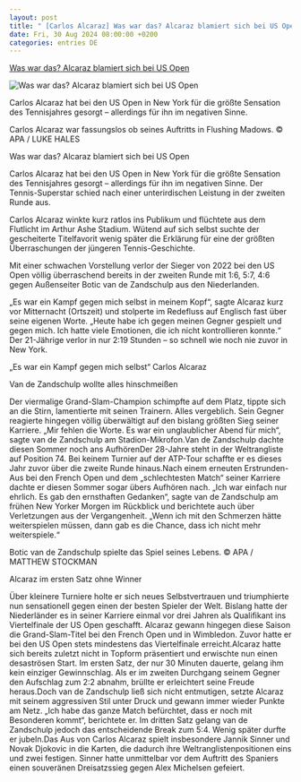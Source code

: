```yaml
---
layout: post
title: " [Carlos Alcaraz] Was war das? Alcaraz blamiert sich bei US Open"
date: Fri, 30 Aug 2024 08:00:00 +0200
categories: entries DE
---
```

[Was war das? Alcaraz blamiert sich bei US Open](https://www.sportnews.bz/artikel/tennis/was-war-das-carlos-alcaraz-blamiert-sich-bei-us-open)

![Was war das? Alcaraz blamiert sich bei US Open](https://s3-images.sportnews.bz/_images/fit/1000x563/img/2024/08/carlos-alcaraz-war-fassungslos-ob-seines-auftritts-in-flushing-madows.jpg)

Carlos Alcaraz hat bei den US Open in New York für die größte Sensation des Tennisjahres gesorgt – allerdings für ihn im negativen Sinne.

Carlos Alcaraz war fassungslos ob seines Auftritts in Flushing Madows. © APA / LUKE HALES

Was war das? Alcaraz blamiert sich bei US Open

Carlos Alcaraz hat bei den US Open in New York für die größte Sensation des Tennisjahres gesorgt – allerdings für ihn im negativen Sinne. Der Tennis-Superstar schied nach einer unterirdischen Leistung in der zweiten Runde aus.

Carlos Alcaraz winkte kurz ratlos ins Publikum und flüchtete aus dem Flutlicht im Arthur Ashe Stadium. Wütend auf sich selbst suchte der gescheiterte Titelfavorit wenig später die Erklärung für eine der größten Überraschungen der jüngeren Tennis-Geschichte.





Mit einer schwachen Vorstellung verlor der Sieger von 2022 bei den US Open völlig überraschend bereits in der zweiten Runde mit 1:6, 5:7, 4:6 gegen Außenseiter Botic van de Zandschulp aus den Niederlanden.

„Es war ein Kampf gegen mich selbst in meinem Kopf“, sagte Alcaraz kurz vor Mitternacht (Ortszeit) und stolperte im Redefluss auf Englisch fast über seine eigenen Worte. „Heute habe ich gegen meinen Gegner gespielt und gegen mich. Ich hatte viele Emotionen, die ich nicht kontrollieren konnte.“ Der 21-Jährige verlor in nur 2:19 Stunden – so schnell wie noch nie zuvor in New York.



„Es war ein Kampf gegen mich selbst“ Carlos Alcaraz

Van de Zandschulp wollte alles hinschmeißen

Der viermalige Grand-Slam-Champion schimpfte auf dem Platz, tippte sich an die Stirn, lamentierte mit seinen Trainern. Alles vergeblich. Sein Gegner reagierte hingegen völlig überwältigt auf den bislang größten Sieg seiner Karriere. „Mir fehlen die Worte. Es war ein unglaublicher Abend für mich“, sagte van de Zandschulp am Stadion-Mikrofon.Van de Zandschulp dachte diesen Sommer noch ans AufhörenDer 28-Jahre steht in der Weltrangliste auf Position 74. Bei keinem Turnier auf der ATP-Tour schaffte er es dieses Jahr zuvor über die zweite Runde hinaus.Nach einem erneuten Erstrunden-Aus bei den French Open und dem „schlechtesten Match“ seiner Karriere dachte er diesen Sommer sogar übers Aufhören nach. „Ich war einfach nur ehrlich. Es gab den ernsthaften Gedanken“, sagte van de Zandschulp am frühen New Yorker Morgen im Rückblick und berichtete auch über Verletzungen aus der Vergangenheit. „Wenn ich mit den Schmerzen hätte weiterspielen müssen, dann gab es die Chance, dass ich nicht mehr weiterspiele.“

Botic van de Zandschulp spielte das Spiel seines Lebens. © APA / MATTHEW STOCKMAN

Alcaraz im ersten Satz ohne Winner

Über kleinere Turniere holte er sich neues Selbstvertrauen und triumphierte nun sensationell gegen einen der besten Spieler der Welt. Bislang hatte der Niederländer es in seiner Karriere einmal vor drei Jahren als Qualifikant ins Viertelfinale der US Open geschafft. Alcaraz gewann hingegen diese Saison die Grand-Slam-Titel bei den French Open und in Wimbledon. Zuvor hatte er bei den US Open stets mindestens das Viertelfinale erreicht.Alcaraz hatte sich bereits zuletzt nicht in Topform präsentiert und erwischte nun einen desaströsen Start. Im ersten Satz, der nur 30 Minuten dauerte, gelang ihm kein einziger Gewinnschlag. Als er im zweiten Durchgang seinem Gegner den Aufschlag zum 2:2 abnahm, brüllte er erleichtert seine Freude heraus.Doch van de Zandschulp ließ sich nicht entmutigen, setzte Alcaraz mit seinem aggressiven Stil unter Druck und gewann immer wieder Punkte am Netz. „Ich habe das ganze Match befürchtet, dass er noch mit Besonderen kommt“, berichtete er. Im dritten Satz gelang van de Zandschulp jedoch das entscheidende Break zum 5:4. Wenig später durfte er jubeln.Das Aus von Carlos Alcaraz spielt insbesondere Jannik Sinner und Novak Djokovic in die Karten, die dadurch ihre Weltranglistenpositionen eins und zwei festigen. Sinner hatte unmittelbar vor dem Auftritt des Spaniers einen souveränen Dreisatzssieg gegen Alex Michelsen gefeiert.

